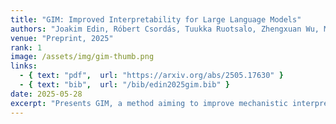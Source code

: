 ```yaml
---
title: "GIM: Improved Interpretability for Large Language Models"
authors: "Joakim Edin, Róbert Csordás, Tuukka Ruotsalo, Zhengxuan Wu, Maria Maistro, Jing Huang, Lars Maaløe, Casper L. Christensen"
venue: "Preprint, 2025"
rank: 1
image: /assets/img/gim-thumb.png
links:
  - { text: "pdf",  url: "https://arxiv.org/abs/2505.17630" }
  - { text: "bib",  url: "/bib/edin2025gim.bib" }
date: 2025-05-28
excerpt: "Presents GIM, a method aiming to improve mechanistic interpretability signals in LLMs."
---
```

